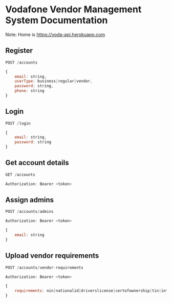 # Vodafone Vendor Management System Documentation

Note: Home is https://voda-api.herokuapp.com

## Register
```js
POST /accounts

{
    email: string,
    userType: business|regular|vendor,
    password: string,
    phone: string
}
```
## Login
```js
POST /login

{
    email: string,
    password: string
}
```
## Get account details
```js
GET /accounts

Authorization: Bearer <token>
```
## Assign admins
```js
POST /accounts/admins

Authorization: Bearer <token>

{
    email: string
}
```
## Upload vendor requirements
```js
POST /accounts/vendor-requirements

Authorization: Bearer <token>

{
    requirements: nin|nationalid|driverslicense|certofownership|tin|intlpassport
}
```
